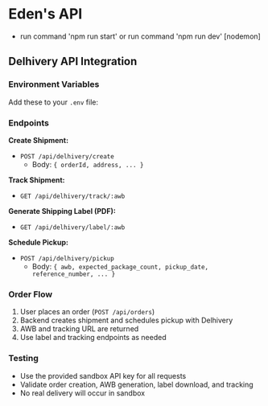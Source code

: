 ﻿# Eden's API
- run command 'npm run start'
  or run command 'npm run dev' [nodemon]

## Delhivery API Integration

### Environment Variables
Add these to your `.env` file:


### Endpoints

**Create Shipment:**
- `POST /api/delhivery/create`
  - Body: `{ orderId, address, ... }`

**Track Shipment:**
- `GET /api/delhivery/track/:awb`

**Generate Shipping Label (PDF):**
- `GET /api/delhivery/label/:awb`

**Schedule Pickup:**
- `POST /api/delhivery/pickup`
  - Body: `{ awb, expected_package_count, pickup_date, reference_number, ... }`

### Order Flow
1. User places an order (`POST /api/orders`)
2. Backend creates shipment and schedules pickup with Delhivery
3. AWB and tracking URL are returned
4. Use label and tracking endpoints as needed

### Testing
- Use the provided sandbox API key for all requests
- Validate order creation, AWB generation, label download, and tracking
- No real delivery will occur in sandbox

